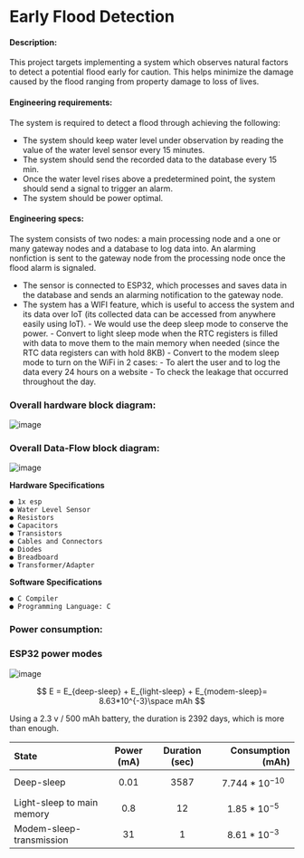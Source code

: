 

# Early Flood Detection

#### Description:

This project targets implementing a system which observes natural factors to detect a potential flood early for caution. This helps minimize the damage caused by the flood ranging from property damage to loss of lives.

#### Engineering requirements:

The system is required to detect a flood through achieving the following:

- The system should keep water level under observation by reading the value of the water level sensor every 15 minutes.
- The system should send the recorded data to the database every 15 min.
- Once the water level rises above a predetermined point, the system should send a signal to trigger an alarm.
- The system should be power optimal.

#### Engineering specs:

The system consists of two nodes: a main processing node and a one or many gateway nodes and a database to log data into. An alarming nonfiction is sent to the gateway node from the processing node once the flood alarm is signaled.

- The sensor is connected to ESP32, which processes and saves data in the database and sends an alarming notification to the gateway node.
- The system has a WIFI feature, which is useful to access the system and its data over IoT (its collected data can be accessed from anywhere easily using IoT).
       - We would use the deep sleep mode to conserve the power.
       - Convert to light sleep mode when the RTC registers is filled with data to move them to the main memory when needed (since the RTC data registers can with hold 8KB)
       - Convert to the modem sleep mode to turn on the WiFi in 2 cases:
	          - To alert the user and to log the data every 24 hours on a website
	          - To check the leakage that occurred throughout the day.


### Overall hardware block diagram:
![image](https://github.com/OmarTahon/advanced-embedded-systems/assets/110857990/d4c5cd0e-399e-4ad2-8c1d-cd83f7a220b8)


### Overall Data-Flow block diagram:
![image](https://github.com/OmarTahon/advanced-embedded-systems/assets/110857990/749161ed-047c-44c3-90f9-f8533b2d76fd)


**Hardware Specifications**

```
● 1x esp
● Water Level Sensor
● Resistors
● Capacitors
● Transistors
● Cables and Connectors
● Diodes
● Breadboard
● Transformer/Adapter
```
**Software Specifications**

```
● C Compiler
● Programming Language: C
```
### Power consumption:

### ESP32 power modes
![image](https://github.com/OmarTahon/advanced-embedded-systems/assets/110857990/9cf0517e-dff5-4555-8036-4e682c817154)


$$
E = E_{deep-sleep} + E_{light-sleep} + E_{modem-sleep}= 8.63*10^{-3}\space mAh
$$

Using a 2.3 v / 500 mAh battery, the duration is 2392 days, which is more than enough.


|State| Power (mA) |Duration (sec)| Consumption (mAh)|
| :---        |    :----:   |        :---: |---:              |
| Deep-sleep      | $$0.01$$|$$3587$$   |$$7.744*10^{-10}$$ |
|Light-sleep to main memory   | $$0.8     $$   |$$ 12   $$   | $$1.85*10^{-5}$$|
|Modem-sleep-transmission   |$$ 31        $$|$$1$$      |$$8.61*10^{-3}$$ |


